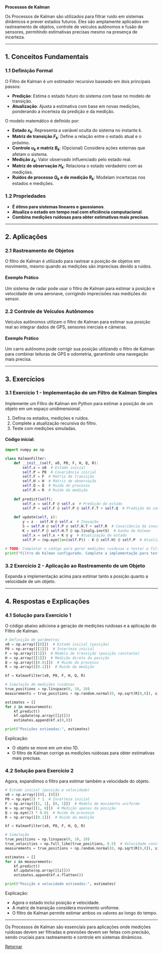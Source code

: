 
**Processos de Kalman**

Os Processos de Kalman são utilizados para filtrar ruído em sistemas dinâmicos e prever estados futuros. Eles são amplamente aplicados em rastreamento de objetos, controle de veículos autônomos e fusão de sensores, permitindo estimativas precisas mesmo na presença de incerteza.

---

## **1. Conceitos Fundamentais**

### **1.1 Definição Formal**
O Filtro de Kalman é um estimador recursivo baseado em dois principais passos:
- **Predição**: Estima o estado futuro do sistema com base no modelo de transição.
- **Atualização**: Ajusta a estimativa com base em novas medições, ponderando a incerteza da predição e da medição.

O modelo matemático é definido por:
- **Estado $x_k$**: Representa a variável oculta do sistema no instante $k$.
- **Matriz de transição $F_k$**: Define a relação entre o estado atual e o próximo.
- **Controle $u_k$ e matriz $B_k$**: (Opcional) Considera ações externas que afetam o sistema.
- **Medição $z_k$**: Valor observado influenciado pelo estado real.
- **Matriz de observação $H_k$**: Relaciona o estado verdadeiro com as medições.
- **Ruídos de processo $Q_k$ e de medição $R_k$**: Modelam incertezas nos estados e medições.

### **1.2 Propriedades**
- **É ótimo para sistemas lineares e gaussianos**.
- **Atualiza o estado em tempo real com eficiência computacional**.
- **Combina medições ruidosas para obter estimativas mais precisas**.

---

## **2. Aplicações**

### **2.1 Rastreamento de Objetos**
O filtro de Kalman é utilizado para rastrear a posição de objetos em movimento, mesmo quando as medições são imprecisas devido a ruídos.

#### **Exemplo Prático**
Um sistema de radar pode usar o filtro de Kalman para estimar a posição e velocidade de uma aeronave, corrigindo imprecisões nas medições do sensor.

### **2.2 Controle de Veículos Autônomos**
Veículos autônomos utilizam o filtro de Kalman para estimar sua posição real ao integrar dados de GPS, sensores inerciais e câmeras.

#### **Exemplo Prático**
Um carro autônomo pode corrigir sua posição utilizando o filtro de Kalman para combinar leituras de GPS e odometria, garantindo uma navegação mais precisa.

---

## **3. Exercícios**

### **3.1 Exercício 1 - Implementação de um Filtro de Kalman Simples**
Implemente um Filtro de Kalman em Python para estimar a posição de um objeto em um espaço unidimensional.
1. Defina os estados, medições e ruídos.
2. Complete a atualização recursiva do filtro.
3. Teste com medições simuladas.

#### Código inicial:
```python
import numpy as np

class KalmanFilter:
    def __init__(self, x0, P0, F, H, Q, R):
        self.x = x0  # Estado inicial
        self.P = P0  # Covariância inicial
        self.F = F  # Matriz de transição
        self.H = H  # Matriz de observação
        self.Q = Q  # Ruído do processo
        self.R = R  # Ruído da medição
    
    def predict(self):
        self.x = self.F @ self.x  # Predição do estado
        self.P = self.F @ self.P @ self.F.T + self.Q  # Predição da covariância
    
    def update(self, z):
        y = z - self.H @ self.x  # Inovação
        S = self.H @ self.P @ self.H.T + self.R  # Covariância da inovação
        K = self.P @ self.H.T @ np.linalg.inv(S)  # Ganho de Kalman
        self.x = self.x + K @ y  # Atualização do estado
        self.P = (np.eye(len(self.P)) - K @ self.H) @ self.P  # Atualização da covariância
    
# TODO: Completar o código para gerar medições ruidosas e testar o filtro
print("Filtro de Kalman configurado. Complete a implementação para testar com dados simulados.")
```

### **3.2 Exercício 2 - Aplicação ao Rastreamento de um Objeto**
Expanda a implementação acima para estimar tanto a posição quanto a velocidade de um objeto.

---

## **4. Respostas e Explicações**

### **4.1 Solução para Exercício 1**
O código abaixo adiciona a geração de medições ruidosas e a aplicação do Filtro de Kalman.
```python
# Definição de parâmetros
x0 = np.array([[0]])  # Estado inicial (posição)
P0 = np.array([[1]])  # Incerteza inicial
F = np.array([[1]])  # Modelo de transição (posição constante)
H = np.array([[1]])  # Medição direta da posição
Q = np.array([[0.01]])  # Ruído do processo
R = np.array([[0.1]])  # Ruído da medição

kf = KalmanFilter(x0, P0, F, H, Q, R)

# Simulação de medições ruidosas
true_positions = np.linspace(0, 10, 20)
measurements = true_positions + np.random.normal(0, np.sqrt(R[0,0]), size=len(true_positions))

estimates = []
for z in measurements:
    kf.predict()
    kf.update(np.array([[z]]))
    estimates.append(kf.x[0,0])

print("Posições estimadas:", estimates)
```
Explicação:
- O objeto se move em um eixo 1D.
- O filtro de Kalman corrige as medições ruidosas para obter estimativas mais precisas.

### **4.2 Solução para Exercício 2**
Agora, expandimos o filtro para estimar também a velocidade do objeto.
```python
# Estado inicial (posição e velocidade)
x0 = np.array([[0], [0]])
P0 = np.eye(2) * 1  # Incerteza inicial
F = np.array([[1, 1], [0, 1]])  # Modelo de movimento uniforme
H = np.array([[1, 0]])  # Medição apenas da posição
Q = np.eye(2) * 0.01  # Ruído do processo
R = np.array([[0.1]])  # Ruído da medição

kf = KalmanFilter(x0, P0, F, H, Q, R)

# Simulação
true_positions = np.linspace(0, 10, 20)
true_velocities = np.full_like(true_positions, 0.5)  # Velocidade constante
measurements = true_positions + np.random.normal(0, np.sqrt(R[0,0]), size=len(true_positions))

estimates = []
for z in measurements:
    kf.predict()
    kf.update(np.array([[z]]))
    estimates.append(kf.x.flatten())

print("Posição e velocidade estimadas:", estimates)
```
Explicação:
- Agora o estado inclui posição e velocidade.
- A matriz de transição considera movimento uniforme.
- O filtro de Kalman permite estimar ambos os valores ao longo do tempo.

---

Os Processos de Kalman são essenciais para aplicações onde medições ruidosas devem ser filtradas e previsões devem ser feitas com precisão, sendo cruciais para rastreamento e controle em sistemas dinâmicos.





[Retornar](./Topico3-ReprConhecimento.md)